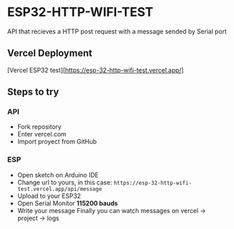 # ESP32-HTTP-WIFI-TEST
 API that recieves a HTTP post request with a message sended by Serial port
## Vercel Deployment
[Vercel ESP32 test][https://esp-32-http-wifi-test.vercel.app/]

## Steps to try
### API
- Fork repository
- Enter vercel.com
- Import proyect from GitHub
### ESP
- Open sketch on Arduino IDE
- Change url to yours, in this case: `https://esp-32-http-wifi-test.vercel.app/api/message`
- Upload to your ESP32
- Open Serial Monitor **115200 bauds**
- Write your message
Finally you can watch messages on vercel -> project -> logs
